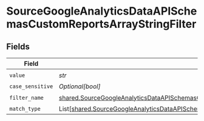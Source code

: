 # SourceGoogleAnalyticsDataAPISchemasCustomReportsArrayStringFilter


## Fields

| Field                                                                                                                                                                                                                                  | Type                                                                                                                                                                                                                                   | Required                                                                                                                                                                                                                               | Description                                                                                                                                                                                                                            |
| -------------------------------------------------------------------------------------------------------------------------------------------------------------------------------------------------------------------------------------- | -------------------------------------------------------------------------------------------------------------------------------------------------------------------------------------------------------------------------------------- | -------------------------------------------------------------------------------------------------------------------------------------------------------------------------------------------------------------------------------------- | -------------------------------------------------------------------------------------------------------------------------------------------------------------------------------------------------------------------------------------- |
| `value`                                                                                                                                                                                                                                | *str*                                                                                                                                                                                                                                  | :heavy_check_mark:                                                                                                                                                                                                                     | N/A                                                                                                                                                                                                                                    |
| `case_sensitive`                                                                                                                                                                                                                       | *Optional[bool]*                                                                                                                                                                                                                       | :heavy_minus_sign:                                                                                                                                                                                                                     | N/A                                                                                                                                                                                                                                    |
| `filter_name`                                                                                                                                                                                                                          | [shared.SourceGoogleAnalyticsDataAPISchemasCustomReportsArrayDimensionFilterDimensionsFilter1FilterName](../../models/shared/sourcegoogleanalyticsdataapischemascustomreportsarraydimensionfilterdimensionsfilter1filtername.md)       | :heavy_check_mark:                                                                                                                                                                                                                     | N/A                                                                                                                                                                                                                                    |
| `match_type`                                                                                                                                                                                                                           | List[[shared.SourceGoogleAnalyticsDataAPISchemasCustomReportsArrayDimensionFilterDimensionsFilter1ValidEnums](../../models/shared/sourcegoogleanalyticsdataapischemascustomreportsarraydimensionfilterdimensionsfilter1validenums.md)] | :heavy_minus_sign:                                                                                                                                                                                                                     | N/A                                                                                                                                                                                                                                    |